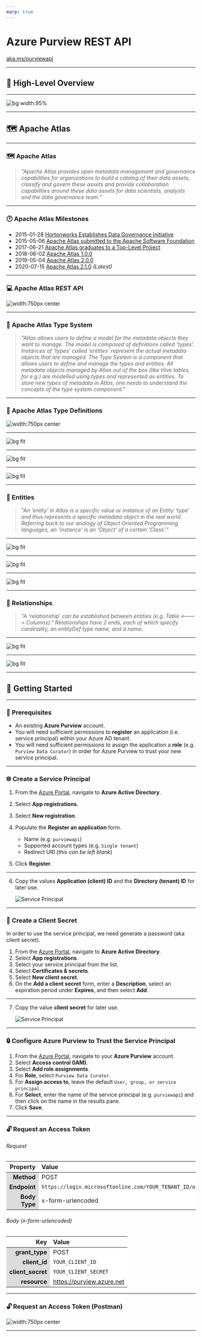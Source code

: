 ```yaml
---
marp: true
---
```


# Azure Purview  REST API

[aka.ms/purviewapi](https://aka.ms/purviewapi)

---

## :helicopter: High-Level Overview

---

<!-- _footer: "Azure Purview High-Level Concepts" -->

![bg width:95%](../image/purviewapi.png)

---

## :world_map: Apache Atlas

---
<!-- _footer: "https://atlas.apache.org/" -->

### :world_map: Apache Atlas

> *"Apache Atlas provides open metadata management and governance capabilities for organizations to build a catalog of their data assets, classify and govern these assets and provide collaboration capabilities around these data assets for data scientists, analysts and the data governance team."*

---
<!-- _footer: "https://atlas.apache.org/" -->

### :clock1: Apache Atlas Milestones

- 2015-01-28 [Hortonworks Establishes Data Governance Initiative](https://www.prnewswire.com/news-releases/hortonworks-establishes-data-governance-initiative-300026958.html)
- 2015-05-06 [Apache Atlas submitted to the Apache Software Foundation](https://incubator.apache.org/projects/atlas.html)
- 2017-06-21 [Apache Atlas graduates to a Top-Level Project](https://incubator.apache.org/projects/atlas.html)
- 2018-06-02 [Apache Atlas 1.0.0](https://atlas.apache.org/1.0.0/Downloads.html)
- 2019-05-04 [Apache Atlas 2.0.0](https://atlas.apache.org/2.0.0/Downloads.html)
- 2020-07-15 [Apache Atlas 2.1.0](https://atlas.apache.org/#/Downloads) *(Latest)*

---

<!-- _footer: "https://atlas.apache.org/api/v2/ui/index.html#/" -->

### :computer: Apache Atlas REST API

![width:750px center](../image/apache_atlas.png)

<style>
img[alt~="center"] {
  display: block;
  margin: 0 auto;
}
</style>

---

<!-- _footer: "https://atlas.apache.org/2.0.0/TypeSystem.html" -->

### :book: Apache Atlas Type System
> *"Atlas allows users to define a model for the metadata objects they want to manage. The model is composed of definitions called ‘types’. Instances of ‘types’ called ‘entities’ represent the actual metadata objects that are managed. The Type System is a component that allows users to define and manage the types and entities. All metadata objects managed by Atlas out of the box (like Hive tables, for e.g.) are modelled using types and represented as entities. To store new types of metadata in Atlas, one needs to understand the concepts of the type system component."*

---

<!-- _footer: "https://atlas.apache.org/api/v2/json_AtlasTypesDef.html" -->

### :book: Apache Atlas Type Definitions

![width:750px center](../image/type_definitions.png)

<style>
img[alt~="center"] {
  display: block;
  margin: 0 auto;
}
</style>

---

![bg fit](../image/def_enum.png)

---

![bg fit](../image/def_struct.png)

---

![bg fit](../image/def_classification.png)

---

<!-- _footer: "https://atlas.apache.org/2.0.0/TypeSystem.html" -->

### :blue_book: Entities
> *"An ‘entity’ in Atlas is a specific value or instance of an Entity ‘type’ and thus represents a specific metadata object in the real world. Referring back to our analogy of Object Oriented Programming languages, an ‘instance’ is an ‘Object’ of a certain ‘Class’."*

---

![bg fit](../image/def_entity.png)

---

![bg fit](../image/def_entity_full.png)

---

![bg fit](../image/entity.png)

---

<!-- _footer: "https://atlas.apache.org/2.0.0/TypeSystem.html" -->

### :link: Relationships
> *"A ‘relationship’ can be established between entities (e.g. Table <---> Columns)." Relationships have 2 ends, each of which specify cardinality, an entityDef type name, and a name.*

---

![bg fit](../image/def_relationship.png)

---

![bg fit](../image/relationship.png)

---

## :rocket: Getting Started

---

<!-- _footer: "https://docs.microsoft.com/en-us/azure/purview/tutorial-using-rest-apis#prerequisites" -->


### :thinking: Prerequisites

- An existing **Azure Purview** account.
- You will need sufficient permissions to **register** an application (i.e. service principal) within your Azure AD tenant.
- You will need sufficient permissions to assign the application a **role** (e.g. `Purview Data Curator`) in order for Azure Purview to trust your new service principal.

---

<!-- _footer: "https://docs.microsoft.com/en-us/azure/purview/tutorial-using-rest-apis#create-a-service-principal-application" -->


### :globe_with_meridians: Create a Service Principal

1. From the [Azure Portal](https://portal.azure.com), navigate to **Azure Active Directory**.
2. Select **App registrations**.
3. Select **New registration**.
4. Populate the **Register an application** form.  

    - Name (e.g. `purviewapi`)
    - Supported account types (e.g. `Single tenant`)
    - Redirect URI (*this can be left blank*)

5. Click **Register**.

---

6. Copy the values **Application (client) ID** and the **Directory (tenant) ID** for later use.

    ![Service Principal](../image/service_principal.png)

---

<!-- _footer: "https://docs.microsoft.com/en-us/azure/purview/tutorial-using-rest-apis#create-a-service-principal-application" -->


### :key: Create a Client Secret

In order to use the service principal, we need generate a password (aka client secret).

1. From the [Azure Portal](https://portal.azure.com), navigate to **Azure Active Directory**.
2. Select **App registrations**.
3. Select your service principal from the list.
4. Select **Certificates & secrets**.
5. Select **New client secret**.
6. On the **Add a client secret** form, enter a **Description**, select an expiration period under **Expires**, and then select **Add**.

---

7. Copy the value **client secret**  for later use.

    ![Service Principal](../image/client_secret.png)

---

<!-- _footer: "https://docs.microsoft.com/en-us/azure/purview/tutorial-using-rest-apis#create-a-service-principal-application" -->


### :lock: Configure Azure Purview to Trust the Service Principal

1. From the [Azure Portal](https://portal.azure.com), navigate to your **Azure Purview** account.
2. Select **Access control (IAM)**.
3. Select **Add role assignments**.
4. For **Role**, select `Purview Data Curator`.
5. For **Assign access to**, leave the default `User, group, or service principal`.
6. For **Select**, enter the name of the service principal (e.g. `purviewapi`) and then click on the name in the results pane.
7. Click **Save**.

---

### :unlock: Request an Access Token

###### Request
| Property | Value |
| -------------: | :------------- |
| Method | POST |
| Endpoint | `https://login.microsoftonline.com/YOUR_TENANT_ID/oauth2/token` |
| Body Type | x-form-urlencoded |

###### Body (x-form-urlencoded)
| Key | Value |
| -------------: | :------------- |
| grant_type | POST |
| client_id | `YOUR_CLIENT_ID` |
| client_secret | `YOUR_CLIENT_SECRET` |
| resource | https://purview.azure.net |

<style scoped>
table {
    font-size: 16px;    
},
table th {
    background-color: black;
    color: white;
}
table td {
    background-color: white;
}
table td:nth-child(1) {
    font-weight: bold;
    background-color: #DCDCDC;
}
</style>

---

### :unlock: Request an Access Token (Postman)

![width:750px center](../image/postman_access_token.png)

---